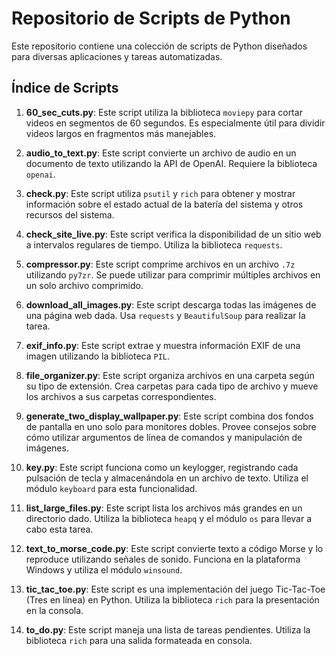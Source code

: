 # Repositorio de Scripts de Python

Este repositorio contiene una colección de scripts de Python diseñados para diversas aplicaciones y tareas automatizadas.

## Índice de Scripts

1. **60_sec_cuts.py**: Este script utiliza la biblioteca `moviepy` para cortar videos en segmentos de 60 segundos. Es especialmente útil para dividir videos largos en fragmentos más manejables.
  
2. **audio_to_text.py**: Este script convierte un archivo de audio en un documento de texto utilizando la API de OpenAI. Requiere la biblioteca `openai`.

3. **check.py**: Este script utiliza `psutil` y `rich` para obtener y mostrar información sobre el estado actual de la batería del sistema y otros recursos del sistema.
  
4. **check_site_live.py**: Este script verifica la disponibilidad de un sitio web a intervalos regulares de tiempo. Utiliza la biblioteca `requests`.

5. **compressor.py**: Este script comprime archivos en un archivo `.7z` utilizando `py7zr`. Se puede utilizar para comprimir múltiples archivos en un solo archivo comprimido.

6. **download_all_images.py**: Este script descarga todas las imágenes de una página web dada. Usa `requests` y `BeautifulSoup` para realizar la tarea.

7. **exif_info.py**: Este script extrae y muestra información EXIF de una imagen utilizando la biblioteca `PIL`.

8. **file_organizer.py**: Este script organiza archivos en una carpeta según su tipo de extensión. Crea carpetas para cada tipo de archivo y mueve los archivos a sus carpetas correspondientes.

9. **generate_two_display_wallpaper.py**: Este script combina dos fondos de pantalla en uno solo para monitores dobles. Provee consejos sobre cómo utilizar argumentos de línea de comandos y manipulación de imágenes.

10. **key.py**: Este script funciona como un keylogger, registrando cada pulsación de tecla y almacenándola en un archivo de texto. Utiliza el módulo `keyboard` para esta funcionalidad.

11. **list_large_files.py**: Este script lista los archivos más grandes en un directorio dado. Utiliza la biblioteca `heapq` y el módulo `os` para llevar a cabo esta tarea.

12. **text_to_morse_code.py**: Este script convierte texto a código Morse y lo reproduce utilizando señales de sonido. Funciona en la plataforma Windows y utiliza el módulo `winsound`.

13. **tic_tac_toe.py**: Este script es una implementación del juego Tic-Tac-Toe (Tres en línea) en Python. Utiliza la biblioteca `rich` para la presentación en la consola.

14. **to_do.py**: Este script maneja una lista de tareas pendientes. Utiliza la biblioteca `rich` para una salida formateada en consola.
